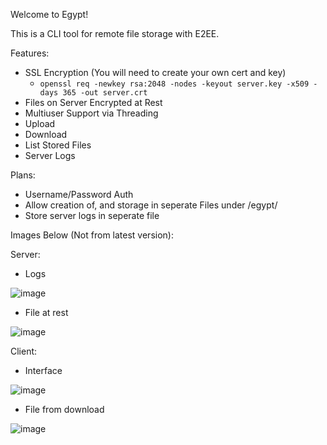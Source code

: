 Welcome to Egypt!

This is a CLI tool for remote file storage with E2EE.

Features:
- SSL Encryption (You will need to create your own cert and key)
  - `openssl req -newkey rsa:2048 -nodes -keyout server.key -x509 -days 365 -out server.crt`
- Files on Server Encrypted at Rest
- Multiuser Support via Threading
- Upload
- Download
- List Stored Files
- Server Logs

Plans:
- Username/Password Auth
- Allow creation of, and storage in seperate Files under /egypt/
- Store server logs in seperate file

Images Below (Not from latest version):

Server:
- Logs

![image](https://github.com/infiniteaxon/egypt/assets/60622650/dfa94f59-70dd-4e7d-ba3f-4a3ea564f9fb)

- File at rest

![image](https://github.com/infiniteaxon/egypt/assets/60622650/b48e3570-d11e-4425-9940-b60019d6ca56)


Client:
- Interface

![image](https://github.com/infiniteaxon/egypt/assets/60622650/39cfbc67-e6d8-4a25-ac2f-3782b8151999)

- File from download

![image](https://github.com/infiniteaxon/egypt/assets/60622650/25f0b969-be64-4d7b-b248-25d8ad5640d0)


